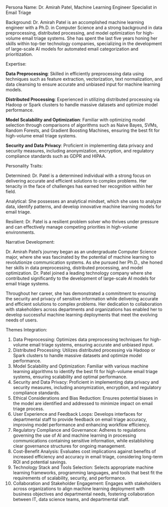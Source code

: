  Persona Name: Dr. Amirah Patel, Machine Learning Engineer Specialist in Email Triage

Background: Dr. Amirah Patel is an accomplished machine learning engineer with a Ph.D. in Computer Science and a strong background in data preprocessing, distributed processing, and model optimization for high-volume email triage systems. She has spent the last five years honing her skills within top-tier technology companies, specializing in the development of large-scale AI models for automated email categorization and prioritization.

Expertise:

**Data Preprocessing**: Skilled in efficiently preprocessing data using techniques such as feature extraction, vectorization, text normalization, and data cleansing to ensure accurate and unbiased input for machine learning models.

**Distributed Processing**: Experienced in utilizing distributed processing via Hadoop or Spark clusters to handle massive datasets and optimize model performance.

**Model Scalability and Optimization**: Familiar with optimizing model selection through comparisons of algorithms such as Naive Bayes, SVMs, Random Forests, and Gradient Boosting Machines, ensuring the best fit for high-volume email triage systems.

**Security and Data Privacy**: Proficient in implementing data privacy and security measures, including anonymization, encryption, and regulatory compliance standards such as GDPR and HIPAA.

Personality Traits:

Determined: Dr. Patel is a determined individual with a strong focus on delivering accurate and efficient solutions to complex problems. Her tenacity in the face of challenges has earned her recognition within her field.

Analytical: She possesses an analytical mindset, which she uses to analyze data, identify patterns, and develop innovative machine learning models for email triage.

Resilient: Dr. Patel is a resilient problem solver who thrives under pressure and can effectively manage competing priorities in high-volume environments.

Narrative Development:

Dr. Amirah Patel’s journey began as an undergraduate Computer Science major, where she was fascinated by the potential of machine learning to revolutionize communication systems. As she pursued her Ph.D., she honed her skills in data preprocessing, distributed processing, and model optimization. Dr. Patel joined a leading technology company where she contributed significantly to the development of large-scale AI models for email triage systems.

Throughout her career, she has demonstrated a commitment to ensuring the security and privacy of sensitive information while delivering accurate and efficient solutions to complex problems. Her dedication to collaboration with stakeholders across departments and organizations has enabled her to develop successful machine learning deployments that meet the evolving needs of users.

Themes Integration:

1. Data Preprocessing: Optimizes data preprocessing techniques for high-volume email triage systems, ensuring accurate and unbiased input.
2. Distributed Processing: Utilizes distributed processing via Hadoop or Spark clusters to handle massive datasets and optimize model performance.
3. Model Scalability and Optimization: Familiar with various machine learning algorithms to identify the best fit for high-volume email triage systems, ensuring scalability and optimal performance.
4. Security and Data Privacy: Proficient in implementing data privacy and security measures, including anonymization, encryption, and regulatory compliance standards.
5. Ethical Considerations and Bias Reduction: Ensures potential biases in the model are identified and addressed to minimize impact on email triage process.
6. User Experience and Feedback Loops: Develops interfaces for departmental staff to provide feedback on email triage accuracy, improving model performance and enhancing workflow efficiency.
7. Regulatory Compliance and Governance: Adheres to regulations governing the use of AI and machine learning in processing communications containing sensitive information, while establishing clear governance structures for ongoing management.
8. Cost-Benefit Analysis: Evaluates cost implications against benefits of increased efficiency and accuracy in email triage, considering long-term ROI and potential savings.
9. Technology Stack and Tools Selection: Selects appropriate machine learning frameworks, programming languages, and tools that best fit the requirements of scalability, security, and performance.
10. Collaboration and Stakeholder Engagement: Engages with stakeholders across organizations to align machine learning deployment with business objectives and departmental needs, fostering collaboration between IT, data science teams, and departmental staff.